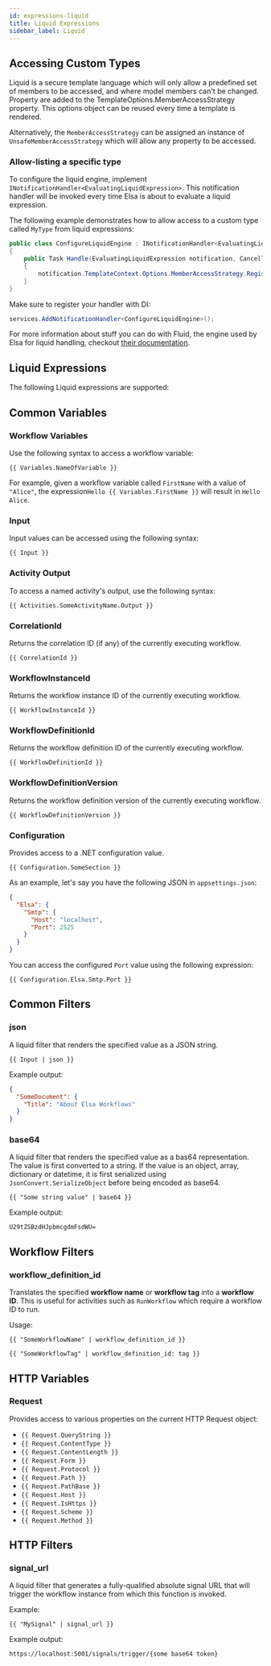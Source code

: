```yaml
---
id: expressions-liquid
title: Liquid Expressions
sidebar_label: Liquid
---
```


## Accessing Custom Types

Liquid is a secure template language which will only allow a predefined set of members to be accessed, and where model members can't be changed. Property are added to the TemplateOptions.MemberAccessStrategy property. This options object can be reused every time a template is rendered.

Alternatively, the `MemberAccessStrategy` can be assigned an instance of `UnsafeMemberAccessStrategy` which will allow any property to be accessed.

### Allow-listing a specific type

To configure the liquid engine, implement `INotificationHandler<EvaluatingLiquidExpression>`. This notification handler will be invoked every time Elsa is about to evaluate a liquid expression.

The following example demonstrates how to allow access to a custom type called `MyType` from liquid expressions:

```c#
public class ConfigureLiquidEngine : INotificationHandler<EvaluatingLiquidExpression>
{
    public Task Handle(EvaluatingLiquidExpression notification, CancellationToken cancellationToken)
    {
        notification.TemplateContext.Options.MemberAccessStrategy.Register<Mytype>();
    }
}
```

Make sure to register your handler with DI:

```c#
services.AddNotificationHandler<ConfigureLiquidEngine>();
```

For more information about stuff you can do with Fluid, the engine used by Elsa for liquid handling, checkout [their documentation](https://github.com/sebastienros/fluid#basic-overview).

## Liquid Expressions

The following Liquid expressions are supported:

## Common Variables

### Workflow Variables

Use the following syntax to access a workflow variable: 

```liquid
{{ Variables.NameOfVariable }}
```

For example, given a workflow variable called `FirstName` with a value of `"Alice"`, the expression`Hello {{ Variables.FirstName }}` will result in `Hello Alice`.  

### Input

Input values can be accessed using the following syntax: 

```liquid
{{ Input }}
```

### Activity Output

To access a named activity's output, use the following syntax: 

```liquid
{{ Activities.SomeActivityName.Output }}
```

### CorrelationId

Returns the correlation ID (if any) of the currently executing workflow.

```liquid
{{ CorrelationId }}
```

### WorkflowInstanceId

Returns the workflow instance ID of the currently executing workflow.

```liquid
{{ WorkflowInstanceId }}
```

### WorkflowDefinitionId

Returns the workflow definition ID of the currently executing workflow.

```liquid
{{ WorkflowDefinitionId }}
```

### WorkflowDefinitionVersion

Returns the workflow definition version of the currently executing workflow.

```liquid
{{ WorkflowDefinitionVersion }}
```

### Configuration

Provides access to a .NET configuration value.

```liquid
{{ Configuration.SomeSection }}
```

As an example, let's say you have the following JSON in `appsettings.json`:

```json
{
  "Elsa": {
    "Smtp": {
      "Host": "localhost",
      "Port": 2525
    }
  }
}
```

You can access the configured `Port` value using the following expression:

```liquid
{{ Configuration.Elsa.Smtp.Port }}
```

## Common Filters

### json

A liquid filter that renders the specified value as a JSON string.

```liquid
{{ Input | json }}
```

Example output:

```json
{
  "SomeDocument": {
    "Title": "About Elsa Workflows"
  }
}
```

### base64

A liquid filter that renders the specified value as a bas64 representation.
The value is first converted to a string. If the value is an object, array, dictionary or datetime, it is first serialized using `JsonConvert.SerializeObject` before being encoded as base64.

```liquid
{{ "Some string value" | base64 }}
```

Example output:

```text
U29tZSBzdHJpbmcgdmFsdWU=
```

## Workflow Filters

### workflow_definition_id

Translates the specified **workflow name** or **workflow tag** into a **workflow ID**.
This is useful for activities such as `RunWorkflow` which require a workflow ID to run.

Usage:

```liquid
{{ "SomeWorkflowName" | workflow_definition_id }}
```

```liquid
{{ "SomeWorkflowTag" | workflow_definition_id: tag }}
```

## HTTP Variables

### Request

Provides access to various properties on the current HTTP Request object:

- `{{ Request.QueryString }}`
- `{{ Request.ContentType }}`
- `{{ Request.ContentLength }}`
- `{{ Request.Form }}`
- `{{ Request.Protocol }}`
- `{{ Request.Path }}`
- `{{ Request.PathBase }}`
- `{{ Request.Host }}`
- `{{ Request.IsHttps }}`
- `{{ Request.Scheme }}`
- `{{ Request.Method }}`

## HTTP Filters

### signal_url

A liquid filter that generates a fully-qualified absolute signal URL that will trigger the workflow instance from which this function is invoked.

Example: 

```liquid
{{ "MySignal" | signal_url }}
```

Example output:

`https://localhost:5001/signals/trigger/{some base64 token}`
